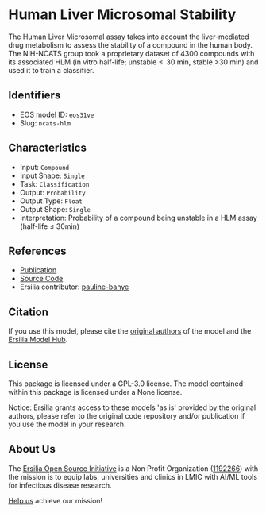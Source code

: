 # Human Liver Microsomal Stability

The Human Liver Microsomal assay takes into account the liver-mediated drug metabolism to assess the stability of a compound in the human body. The NIH-NCATS group took a proprietary dataset of 4300 compounds with its associated HLM (in vitro half-life; unstable ≤  30 min, stable >30 min) and used it to train a classifier.

## Identifiers

* EOS model ID: `eos31ve`
* Slug: `ncats-hlm`

## Characteristics

* Input: `Compound`
* Input Shape: `Single`
* Task: `Classification`
* Output: `Probability`
* Output Type: `Float`
* Output Shape: `Single`
* Interpretation: Probability of a compound being unstable in a HLM assay (half-life ≤ 30min)

## References

* [Publication](https://jcheminf.biomedcentral.com/articles/10.1186/s13321-020-00426-7)
* [Source Code](https://github.com/ncats/ncats-adme/tree/master)
* Ersilia contributor: [pauline-banye](https://github.com/pauline-banye)

## Citation

If you use this model, please cite the [original authors](https://jcheminf.biomedcentral.com/articles/10.1186/s13321-020-00426-7) of the model and the [Ersilia Model Hub](https://github.com/ersilia-os/ersilia/blob/master/CITATION.cff).

## License

This package is licensed under a GPL-3.0 license. The model contained within this package is licensed under a None license.

Notice: Ersilia grants access to these models 'as is' provided by the original authors, please refer to the original code repository and/or publication if you use the model in your research.

## About Us

The [Ersilia Open Source Initiative](https://ersilia.io) is a Non Profit Organization ([1192266](https://register-of-charities.charitycommission.gov.uk/charity-search/-/charity-details/5170657/full-print)) with the mission is to equip labs, universities and clinics in LMIC with AI/ML tools for infectious disease research.

[Help us](https://www.ersilia.io/donate) achieve our mission!